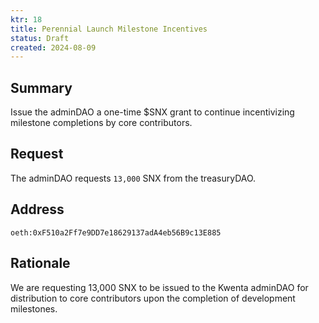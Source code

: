 ```yaml
---
ktr: 18
title: Perennial Launch Milestone Incentives
status: Draft
created: 2024-08-09
---
```


## Summary
Issue the adminDAO a one-time $SNX grant to continue incentivizing milestone completions by core contributors.

## Request
The adminDAO requests `13,000` SNX from the treasuryDAO.

## Address
`oeth:0xF510a2Ff7e9DD7e18629137adA4eb56B9c13E885`

## Rationale
We are requesting 13,000 SNX to be issued to the Kwenta adminDAO for distribution to core contributors upon the completion of development milestones.
